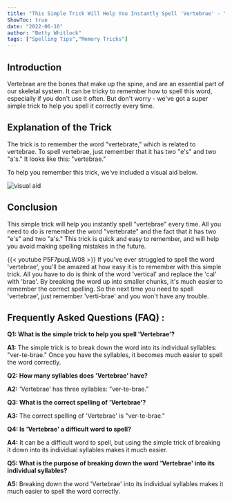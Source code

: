 ```yaml
---
title: "This Simple Trick Will Help You Instantly Spell 'Vertebrae' - You Won't Believe How Easy It Is!"
ShowToc: true 
date: "2022-06-16"
author: "Betty Whitlock" 
tags: ["Spelling Tips","Memory Tricks"]
---
```

## Introduction

Vertebrae are the bones that make up the spine, and are an essential part of our skeletal system. It can be tricky to remember how to spell this word, especially if you don't use it often. But don't worry - we've got a super simple trick to help you spell it correctly every time.

## Explanation of the Trick

The trick is to remember the word "vertebrate," which is related to vertebrae. To spell vertebrae, just remember that it has two "e's" and two "a's." It looks like this: "vertebrae."

To help you remember this trick, we've included a visual aid below.

![visual aid](https://images.pexels.com/photos/104827/cat-pet-animal-domestic-104827.jpeg?auto=compress&cs=tinysrgb&dpr=2&h=650&w=940)

## Conclusion

This simple trick will help you instantly spell "vertebrae" every time. All you need to do is remember the word "vertebrate" and the fact that it has two "e's" and two "a's." This trick is quick and easy to remember, and will help you avoid making spelling mistakes in the future.

{{< youtube P5F7puqLW08 >}} 
If you've ever struggled to spell the word 'vertebrae', you'll be amazed at how easy it is to remember with this simple trick. All you have to do is think of the word 'vertical' and replace the 'cal' with 'brae'. By breaking the word up into smaller chunks, it's much easier to remember the correct spelling. So the next time you need to spell 'vertebrae', just remember 'verti-brae' and you won't have any trouble.

## Frequently Asked Questions (FAQ) :
**Q1: What is the simple trick to help you spell 'Vertebrae'?**

**A1:** The simple trick is to break down the word into its individual syllables: "ver-te-brae." Once you have the syllables, it becomes much easier to spell the word correctly. 

**Q2: How many syllables does 'Vertebrae' have?**

**A2:** 'Vertebrae' has three syllables: "ver-te-brae."

**Q3: What is the correct spelling of 'Vertebrae'?**

**A3:** The correct spelling of 'Vertebrae' is "ver-te-brae."

**Q4: Is 'Vertebrae' a difficult word to spell?**

**A4:** It can be a difficult word to spell, but using the simple trick of breaking it down into its individual syllables makes it much easier. 

**Q5: What is the purpose of breaking down the word 'Vertebrae' into its individual syllables?**

**A5:** Breaking down the word 'Vertebrae' into its individual syllables makes it much easier to spell the word correctly.





